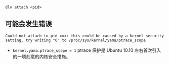 
```shell
dlv attach <pid>
```

## 可能会发生错误

`Could not attach to pid xxx: this could be caused by a kernel security setting, try writing "0" to /proc/sys/kernel/yama/ptrace_scope`

- `kernel.yama.ptrace_scope = 1`
ptrace 保护是 Ubuntu 10.10 左右首次引入的一项刻意的内核安全措施。
